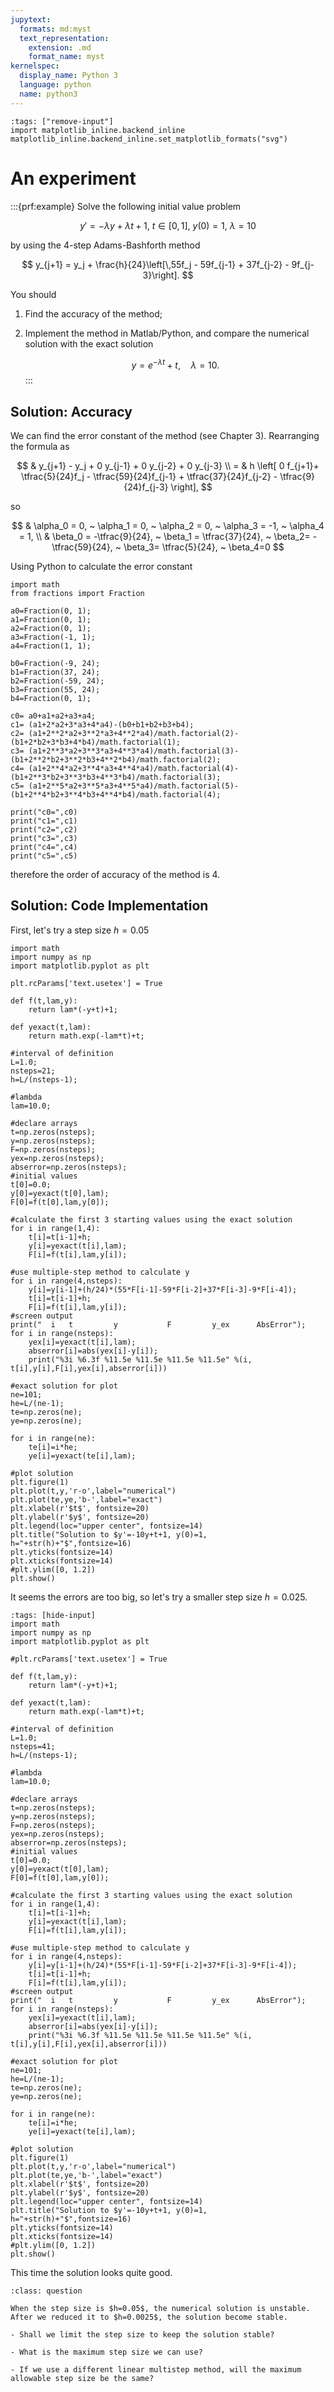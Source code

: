 ```yaml
---
jupytext:
  formats: md:myst
  text_representation:
    extension: .md
    format_name: myst
kernelspec:
  display_name: Python 3
  language: python
  name: python3
---
```


```{code-cell}ipython
:tags: ["remove-input"]
import matplotlib_inline.backend_inline
matplotlib_inline.backend_inline.set_matplotlib_formats("svg")
```

# An experiment

:::{prf:example}
Solve the following initial value problem

$$
y' = -\lambda y + \lambda t + 1, ~ t\in [0, 1], ~ y(0)=1, ~\lambda=10
$$

by using the 4-step Adams-Bashforth method

$$
y_{j+1} = y_j + \frac{h}{24}\left[\,55f_j - 59f_{j-1} + 37f_{j-2} - 9f_{j-3}\right].
$$

You should
1. Find the accuracy of the method;
2. Implement the method in Matlab/Python, and compare the numerical solution with the exact solution

    $$y=e^{-\lambda t}+t, \quad \lambda=10.$$
:::


## Solution: Accuracy    
We can find the error constant of the method (see Chapter 3). Rearranging the formula as

$$
& y_{j+1} - y_j + 0 y_{j-1} + 0 y_{j-2} + 0 y_{j-3}  \\
    = & h \left[ 0 f_{j+1}+ \tfrac{5}{24}f_j - \tfrac{59}{24}f_{j-1} + \tfrac{37}{24}f_{j-2} - \tfrac{9}{24}f_{j-3} \right],
$$

so

$$
& \alpha_0 = 0, ~ 
\alpha_1 = 0, ~ 
\alpha_2 = 0, ~
\alpha_3 = -1, ~ 
\alpha_4 = 1, \\
& \beta_0 = -\tfrac{9}{24}, ~ 
\beta_1 = \tfrac{37}{24}, ~ 
\beta_2= -\tfrac{59}{24}, ~
\beta_3= \tfrac{5}{24}, ~
\beta_4=0
$$

Using Python to calculate the error constant

```{code-cell} ipython
import math
from fractions import Fraction

a0=Fraction(0, 1);      
a1=Fraction(0, 1);      
a2=Fraction(0, 1);       
a3=Fraction(-1, 1);     
a4=Fraction(1, 1);

b0=Fraction(-9, 24);  
b1=Fraction(37, 24);  
b2=Fraction(-59, 24);  
b3=Fraction(55, 24);  
b4=Fraction(0, 1);

c0= a0+a1+a2+a3+a4;
c1= (a1+2*a2+3*a3+4*a4)-(b0+b1+b2+b3+b4);
c2= (a1+2**2*a2+3**2*a3+4**2*a4)/math.factorial(2)-(b1+2*b2+3*b3+4*b4)/math.factorial(1);
c3= (a1+2**3*a2+3**3*a3+4**3*a4)/math.factorial(3)-(b1+2**2*b2+3**2*b3+4**2*b4)/math.factorial(2);
c4= (a1+2**4*a2+3**4*a3+4**4*a4)/math.factorial(4)-(b1+2**3*b2+3**3*b3+4**3*b4)/math.factorial(3);
c5= (a1+2**5*a2+3**5*a3+4**5*a4)/math.factorial(5)-(b1+2**4*b2+3**4*b3+4**4*b4)/math.factorial(4);

print("c0=",c0)
print("c1=",c1)
print("c2=",c2)
print("c3=",c3)
print("c4=",c4)
print("c5=",c5)
```

therefore the order of accuracy of the method is $4$.

## Solution: Code Implementation

First, let's try a step size $h=0.05$



```{code-cell} ipython
import math
import numpy as np
import matplotlib.pyplot as plt

plt.rcParams['text.usetex'] = True

def f(t,lam,y):
    return lam*(-y+t)+1;

def yexact(t,lam):
    return math.exp(-lam*t)+t;

#interval of definition
L=1.0;
nsteps=21;
h=L/(nsteps-1);

#lambda
lam=10.0;

#declare arrays
t=np.zeros(nsteps);
y=np.zeros(nsteps);
F=np.zeros(nsteps);
yex=np.zeros(nsteps);
abserror=np.zeros(nsteps);
#initial values
t[0]=0.0;
y[0]=yexact(t[0],lam);
F[0]=f(t[0],lam,y[0]);

#calculate the first 3 starting values using the exact solution
for i in range(1,4):
    t[i]=t[i-1]+h;
    y[i]=yexact(t[i],lam);
    F[i]=f(t[i],lam,y[i]);

#use multiple-step method to calculate y
for i in range(4,nsteps):
    y[i]=y[i-1]+(h/24)*(55*F[i-1]-59*F[i-2]+37*F[i-3]-9*F[i-4]);
    t[i]=t[i-1]+h;
    F[i]=f(t[i],lam,y[i]);
#screen output
print("  i   t         y           F         y_ex      AbsError");
for i in range(nsteps):
    yex[i]=yexact(t[i],lam);
    abserror[i]=abs(yex[i]-y[i]);
    print("%3i %6.3f %11.5e %11.5e %11.5e %11.5e" %(i, t[i],y[i],F[i],yex[i],abserror[i]))
    
#exact solution for plot
ne=101;
he=L/(ne-1);
te=np.zeros(ne);
ye=np.zeros(ne);

for i in range(ne):
    te[i]=i*he;
    ye[i]=yexact(te[i],lam);
    
#plot solution
plt.figure(1)
plt.plot(t,y,'r-o',label="numerical")
plt.plot(te,ye,'b-',label="exact")
plt.xlabel(r'$t$', fontsize=20)
plt.ylabel(r'$y$', fontsize=20)
plt.legend(loc="upper center", fontsize=14)
plt.title("Solution to $y'=-10y+t+1, y(0)=1, h="+str(h)+"$",fontsize=16)
plt.yticks(fontsize=14)
plt.xticks(fontsize=14)
#plt.ylim([0, 1.2])
plt.show()        
```

It seems the errors are too big, so let's try a smaller step size $h=0.025$.

```{code-cell} ipython
:tags: [hide-input]
import math
import numpy as np
import matplotlib.pyplot as plt

#plt.rcParams['text.usetex'] = True

def f(t,lam,y):
    return lam*(-y+t)+1;

def yexact(t,lam):
    return math.exp(-lam*t)+t;

#interval of definition
L=1.0;
nsteps=41;
h=L/(nsteps-1);

#lambda
lam=10.0;

#declare arrays
t=np.zeros(nsteps);
y=np.zeros(nsteps);
F=np.zeros(nsteps);
yex=np.zeros(nsteps);
abserror=np.zeros(nsteps);
#initial values
t[0]=0.0;
y[0]=yexact(t[0],lam);
F[0]=f(t[0],lam,y[0]);

#calculate the first 3 starting values using the exact solution
for i in range(1,4):
    t[i]=t[i-1]+h;
    y[i]=yexact(t[i],lam);
    F[i]=f(t[i],lam,y[i]);

#use multiple-step method to calculate y
for i in range(4,nsteps):
    y[i]=y[i-1]+(h/24)*(55*F[i-1]-59*F[i-2]+37*F[i-3]-9*F[i-4]);
    t[i]=t[i-1]+h;
    F[i]=f(t[i],lam,y[i]);
#screen output
print("  i   t         y           F         y_ex      AbsError");
for i in range(nsteps):
    yex[i]=yexact(t[i],lam);
    abserror[i]=abs(yex[i]-y[i]);
    print("%3i %6.3f %11.5e %11.5e %11.5e %11.5e" %(i, t[i],y[i],F[i],yex[i],abserror[i]))
    
#exact solution for plot
ne=101;
he=L/(ne-1);
te=np.zeros(ne);
ye=np.zeros(ne);

for i in range(ne):
    te[i]=i*he;
    ye[i]=yexact(te[i],lam);
    
#plot solution
plt.figure(1)
plt.plot(t,y,'r-o',label="numerical")
plt.plot(te,ye,'b-',label="exact")
plt.xlabel(r'$t$', fontsize=20)
plt.ylabel(r'$y$', fontsize=20)
plt.legend(loc="upper center", fontsize=14)
plt.title("Solution to $y'=-10y+t+1, y(0)=1, h="+str(h)+"$",fontsize=16)
plt.yticks(fontsize=14)
plt.xticks(fontsize=14)
#plt.ylim([0, 1.2])
plt.show()        
```

This time the solution looks quite good.


```{admonition} Questions
:class: question

When the step size is $h=0.05$, the numerical solution is unstable. After we reduced it to $h=0.0025$, the solution become stable. 

- Shall we limit the step size to keep the solution stable?

- What is the maximum step size we can use?

- If we use a different linear multistep method, will the maximum allowable step size be the same?
```